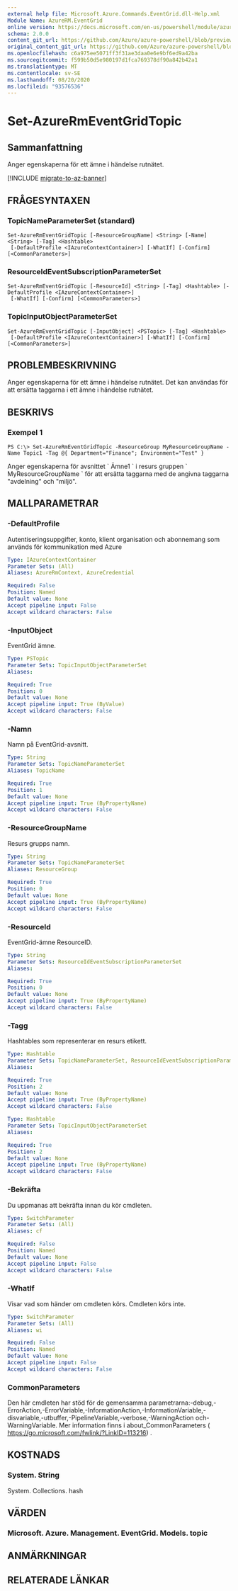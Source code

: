 ```yaml
---
external help file: Microsoft.Azure.Commands.EventGrid.dll-Help.xml
Module Name: AzureRM.EventGrid
online version: https://docs.microsoft.com/en-us/powershell/module/azurerm.eventgrid/set-azurermeventgridtopic
schema: 2.0.0
content_git_url: https://github.com/Azure/azure-powershell/blob/preview/src/ResourceManager/EventGrid/Commands.EventGrid/help/Set-AzureRmEventGridTopic.md
original_content_git_url: https://github.com/Azure/azure-powershell/blob/preview/src/ResourceManager/EventGrid/Commands.EventGrid/help/Set-AzureRmEventGridTopic.md
ms.openlocfilehash: c6a975ee5071ff3f31ae3daa0e6e9bf6ed9a42ba
ms.sourcegitcommit: f599b50d5e980197d1fca769378df90a842b42a1
ms.translationtype: MT
ms.contentlocale: sv-SE
ms.lasthandoff: 08/20/2020
ms.locfileid: "93576536"
---
```

# Set-AzureRmEventGridTopic

## Sammanfattning
Anger egenskaperna för ett ämne i händelse rutnätet.

[!INCLUDE [migrate-to-az-banner](../../includes/migrate-to-az-banner.md)]

## FRÅGESYNTAXEN

### TopicNameParameterSet (standard)
```
Set-AzureRmEventGridTopic [-ResourceGroupName] <String> [-Name] <String> [-Tag] <Hashtable>
 [-DefaultProfile <IAzureContextContainer>] [-WhatIf] [-Confirm] [<CommonParameters>]
```

### ResourceIdEventSubscriptionParameterSet
```
Set-AzureRmEventGridTopic [-ResourceId] <String> [-Tag] <Hashtable> [-DefaultProfile <IAzureContextContainer>]
 [-WhatIf] [-Confirm] [<CommonParameters>]
```

### TopicInputObjectParameterSet
```
Set-AzureRmEventGridTopic [-InputObject] <PSTopic> [-Tag] <Hashtable>
 [-DefaultProfile <IAzureContextContainer>] [-WhatIf] [-Confirm] [<CommonParameters>]
```

## PROBLEMBESKRIVNING
Anger egenskaperna för ett ämne i händelse rutnätet. Det kan användas för att ersätta taggarna i ett ämne i händelse rutnätet.

## BESKRIVS

### Exempel 1
```
PS C:\> Set-AzureRmEventGridTopic -ResourceGroup MyResourceGroupName -Name Topic1 -Tag @{ Department="Finance"; Environment="Test" }
```

Anger egenskaperna för avsnittet \` Ämne1 \` i resurs gruppen \` MyResourceGroupName \` för att ersätta taggarna med de angivna taggarna "avdelning" och "miljö".

## MALLPARAMETRAR

### -DefaultProfile
Autentiseringsuppgifter, konto, klient organisation och abonnemang som används för kommunikation med Azure

```yaml
Type: IAzureContextContainer
Parameter Sets: (All)
Aliases: AzureRmContext, AzureCredential

Required: False
Position: Named
Default value: None
Accept pipeline input: False
Accept wildcard characters: False
```

### -InputObject
EventGrid ämne.

```yaml
Type: PSTopic
Parameter Sets: TopicInputObjectParameterSet
Aliases: 

Required: True
Position: 0
Default value: None
Accept pipeline input: True (ByValue)
Accept wildcard characters: False
```

### -Namn
Namn på EventGrid-avsnitt.

```yaml
Type: String
Parameter Sets: TopicNameParameterSet
Aliases: TopicName

Required: True
Position: 1
Default value: None
Accept pipeline input: True (ByPropertyName)
Accept wildcard characters: False
```

### -ResourceGroupName
Resurs grupps namn.

```yaml
Type: String
Parameter Sets: TopicNameParameterSet
Aliases: ResourceGroup

Required: True
Position: 0
Default value: None
Accept pipeline input: True (ByPropertyName)
Accept wildcard characters: False
```

### -ResourceId
EventGrid-ämne ResourceID.

```yaml
Type: String
Parameter Sets: ResourceIdEventSubscriptionParameterSet
Aliases: 

Required: True
Position: 0
Default value: None
Accept pipeline input: True (ByPropertyName)
Accept wildcard characters: False
```

### -Tagg
Hashtables som representerar en resurs etikett.

```yaml
Type: Hashtable
Parameter Sets: TopicNameParameterSet, ResourceIdEventSubscriptionParameterSet
Aliases: 

Required: True
Position: 2
Default value: None
Accept pipeline input: True (ByPropertyName)
Accept wildcard characters: False
```

```yaml
Type: Hashtable
Parameter Sets: TopicInputObjectParameterSet
Aliases: 

Required: True
Position: 2
Default value: None
Accept pipeline input: True (ByPropertyName)
Accept wildcard characters: False
```

### -Bekräfta
Du uppmanas att bekräfta innan du kör cmdleten.

```yaml
Type: SwitchParameter
Parameter Sets: (All)
Aliases: cf

Required: False
Position: Named
Default value: None
Accept pipeline input: False
Accept wildcard characters: False
```

### -WhatIf
Visar vad som händer om cmdleten körs.
Cmdleten körs inte.

```yaml
Type: SwitchParameter
Parameter Sets: (All)
Aliases: wi

Required: False
Position: Named
Default value: None
Accept pipeline input: False
Accept wildcard characters: False
```

### CommonParameters
Den här cmdleten har stöd för de gemensamma parametrarna:-debug,-ErrorAction,-ErrorVariable,-InformationAction,-InformationVariable,-disvariable,-utbuffer,-PipelineVariable,-verbose,-WarningAction och-WarningVariable. Mer information finns i about_CommonParameters ( https://go.microsoft.com/fwlink/?LinkID=113216) .

## KOSTNADS

### System. String
System. Collections. hash

## VÄRDEN

### Microsoft. Azure. Management. EventGrid. Models. topic

## ANMÄRKNINGAR

## RELATERADE LÄNKAR

